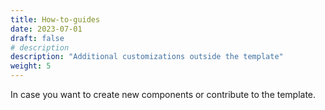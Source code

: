 ```yaml
---
title: How-to-guides
date: 2023-07-01
draft: false
# description
description: "Additional customizations outside the template"
weight: 5
---
```


In case you want to create new components or contribute to the template.